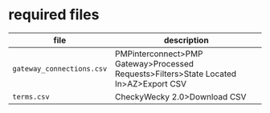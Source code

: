 # required files
file|description
-----|-----
`gateway_connections.csv`|PMPinterconnect>PMP Gateway>Processed Requests>Filters>State Located In>AZ>Export CSV
`terms.csv`|CheckyWecky 2.0>Download CSV